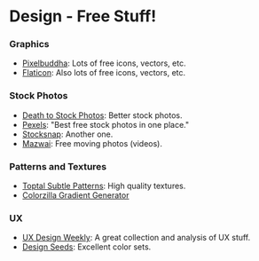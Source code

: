 # Design - Free Stuff!
### Graphics
* [Pixelbuddha](https://pixelbuddha.net): Lots of free icons, vectors, etc.
* [Flaticon](http://www.flaticon.com/): Also lots of free icons, vectors, etc.
### Stock Photos
* [Death to Stock Photos](http://deathtothestockphoto.com/): Better stock photos.
* [Pexels](https://www.pexels.com/): "Best free stock photos in one place."
* [Stocksnap](https://stocksnap.io/): Another one.
* [Mazwai](http://mazwai.com/#/): Free moving photos (videos).
### Patterns and Textures
* [Toptal Subtle Patterns](https://www.toptal.com/designers/subtlepatterns/): High quality textures.
* [Colorzilla Gradient Generator](http://www.colorzilla.com/gradient-editor/)
### UX
* [UX Design Weekly](http://uxdesignweekly.com/): A great collection and analysis of UX stuff.
* [Design Seeds](https://www.design-seeds.com/): Excellent color sets.
